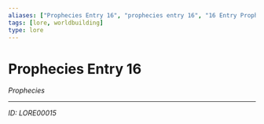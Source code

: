```yaml
---
aliases: ["Prophecies Entry 16", "prophecies entry 16", "16 Entry Prophecies"]
tags: [lore, worldbuilding]
type: lore
---
```


# Prophecies Entry 16

*Prophecies*

---
*ID: LORE00015*